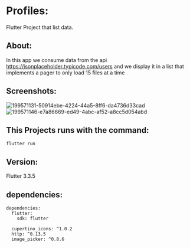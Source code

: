 # Profiles:

Flutter Project that list data.

## About:
 
 In this app we consume data from the api https://jsonplaceholder.typicode.com/users and we display it in a list that implements a pager to only load 15 files at a time
 
## Screenshots:

![199571131-50914ebe-4224-44a5-8ff6-da4736d33cad](https://github.com/crisdur/Profiles_App/assets/48272016/892d5791-0b60-4328-a1a7-d99e0b468210)
![199571146-e7a86669-ed49-4abc-af52-a8cc5d054abd](https://github.com/crisdur/Profiles_App/assets/48272016/af52f0e2-1e8b-4060-be08-233a5903d657)



## This Projects runs with the command:

```
flutter run
```
## Version:

Flutter 3.3.5

## dependencies:
```
dependencies:
  flutter:
    sdk: flutter

  cupertino_icons: ^1.0.2
  http: ^0.13.5
  image_picker: ^0.8.6
  ```
